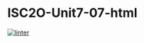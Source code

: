 # ISC2O-Unit7-07-html
 [![linter](https://github.com/Samuel-Webster-Is-Da-Best/ISC2O-Unit7-05-html-1/workflows/linter/badge.svg)](https://github.com/marketplace/actions/super-linter)
